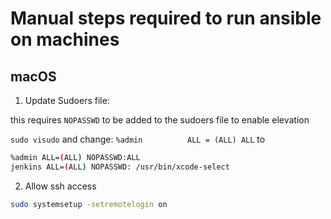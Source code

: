 # Manual steps required to run ansible on machines

## macOS

1. Update Sudoers file:

this requires `NOPASSWD` to be added to the sudoers file to enable elevation

`sudo visudo`
and change:
`%admin          ALL = (ALL) ALL`
to

```bash
%admin ALL=(ALL) NOPASSWD:ALL
jenkins ALL=(ALL) NOPASSWD: /usr/bin/xcode-select
```

2. Allow ssh access

```bash
sudo systemsetup -setremotelogin on
```
